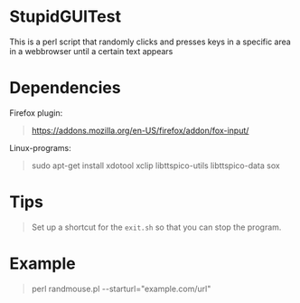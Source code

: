 # StupidGUITest

This is a perl script that randomly clicks and presses keys in a specific area in a webbrowser until a certain text appears

# Dependencies

Firefox plugin:

> https://addons.mozilla.org/en-US/firefox/addon/fox-input/

Linux-programs:

> sudo apt-get install xdotool xclip libttspico-utils libttspico-data sox

# Tips

> Set up a shortcut for the `exit.sh` so that you can stop the program.

# Example

> perl randmouse.pl --starturl="example.com/url"

